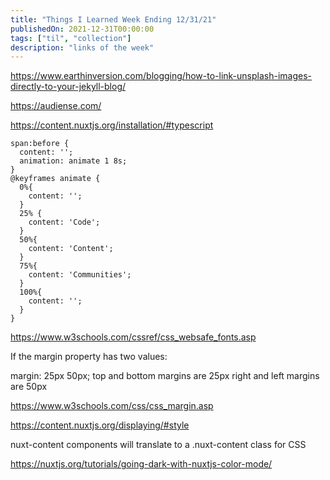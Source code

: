 ```yaml
---
title: "Things I Learned Week Ending 12/31/21"
publishedOn: 2021-12-31T00:00:00
tags: ["til", "collection"]
description: "links of the week"
---
```


https://www.earthinversion.com/blogging/how-to-link-unsplash-images-directly-to-your-jekyll-blog/

https://audiense.com/

https://content.nuxtjs.org/installation/#typescript

```
span:before {
  content: '';
  animation: animate 1 8s;
}
@keyframes animate {
  0%{
    content: '';
  }
  25% {
    content: 'Code';
  }
  50%{
    content: 'Content';
  }
  75%{
    content: 'Communities';
  }
  100%{
    content: '';
  }
}
```

https://www.w3schools.com/cssref/css_websafe_fonts.asp

If the margin property has two values:

margin: 25px 50px;
top and bottom margins are 25px
right and left margins are 50px

https://www.w3schools.com/css/css_margin.asp

https://content.nuxtjs.org/displaying/#style

nuxt-content components will translate to a .nuxt-content class for CSS

https://nuxtjs.org/tutorials/going-dark-with-nuxtjs-color-mode/